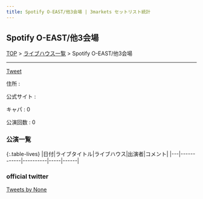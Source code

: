 ```yaml
---
title: Spotify O-EAST/他3会場 | 3markets セットリスト統計
---
```

## Spotify O-EAST/他3会場

[TOP](/setlist/) > [ライブハウス一覧](livehouses.html) > Spotify O-EAST/他3会場

___

<a href="https://twitter.com/share?ref_src=twsrc%5Etfw" data-text="3markets[ ]セットリスト > Spotify O-EAST/他3会場" class="twitter-share-button" data-via="3markets" data-hashtags="3markets" data-related="3markets" data-show-count="false">Tweet</a>

住所
:    

公式サイト
:    []()

キャパ
:    0

公演回数
: 0



### 公演一覧

{:.table-lives}
|日付|ライブタイトル|ライブハウス|出演者|コメント|
|---|------------|----------|-----|------|



### official twitter

<a class="twitter-timeline" href="https://twitter.com/None?ref_src=twsrc%5Etfw">Tweets by None</a> <script async src="https://platform.twitter.com/widgets.js" charset="utf-8"></script>


<script async src="https://platform.twitter.com/widgets.js" charset="utf-8"></script>